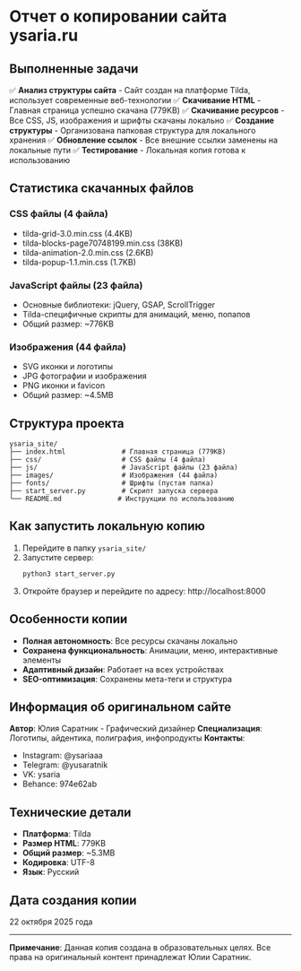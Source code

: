 # Отчет о копировании сайта ysaria.ru

## Выполненные задачи

✅ **Анализ структуры сайта** - Сайт создан на платформе Tilda, использует современные веб-технологии
✅ **Скачивание HTML** - Главная страница успешно скачана (779KB)
✅ **Скачивание ресурсов** - Все CSS, JS, изображения и шрифты скачаны локально
✅ **Создание структуры** - Организована папковая структура для локального хранения
✅ **Обновление ссылок** - Все внешние ссылки заменены на локальные пути
✅ **Тестирование** - Локальная копия готова к использованию

## Статистика скачанных файлов

### CSS файлы (4 файла)
- tilda-grid-3.0.min.css (4.4KB)
- tilda-blocks-page70748199.min.css (38KB)
- tilda-animation-2.0.min.css (2.6KB)
- tilda-popup-1.1.min.css (1.7KB)

### JavaScript файлы (23 файла)
- Основные библиотеки: jQuery, GSAP, ScrollTrigger
- Tilda-специфичные скрипты для анимаций, меню, попапов
- Общий размер: ~776KB

### Изображения (44 файла)
- SVG иконки и логотипы
- JPG фотографии и изображения
- PNG иконки и favicon
- Общий размер: ~4.5MB

## Структура проекта

```
ysaria_site/
├── index.html              # Главная страница (779KB)
├── css/                    # CSS файлы (4 файла)
├── js/                     # JavaScript файлы (23 файла)
├── images/                 # Изображения (44 файла)
├── fonts/                  # Шрифты (пустая папка)
├── start_server.py         # Скрипт запуска сервера
└── README.md              # Инструкции по использованию
```

## Как запустить локальную копию

1. Перейдите в папку `ysaria_site/`
2. Запустите сервер:
   ```bash
   python3 start_server.py
   ```
3. Откройте браузер и перейдите по адресу: http://localhost:8000

## Особенности копии

- **Полная автономность**: Все ресурсы скачаны локально
- **Сохранена функциональность**: Анимации, меню, интерактивные элементы
- **Адаптивный дизайн**: Работает на всех устройствах
- **SEO-оптимизация**: Сохранены мета-теги и структура

## Информация об оригинальном сайте

**Автор**: Юлия Саратник - Графический дизайнер
**Специализация**: Логотипы, айдентика, полиграфия, инфопродукты
**Контакты**:
- Instagram: @ysariaaa
- Telegram: @yusaratnik
- VK: ysaria
- Behance: 974e62ab

## Технические детали

- **Платформа**: Tilda
- **Размер HTML**: 779KB
- **Общий размер**: ~5.3MB
- **Кодировка**: UTF-8
- **Язык**: Русский

## Дата создания копии

22 октября 2025 года

---

**Примечание**: Данная копия создана в образовательных целях. Все права на оригинальный контент принадлежат Юлии Саратник.